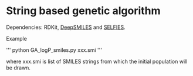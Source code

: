 # String based genetic algorithm

Dependencies: RDKit, [DeepSMILES](https://github.com/nextmovesoftware/deepsmiles) and [SELFIES](https://github.com/aspuru-guzik-group/selfies).

Example

'''
python GA_logP_smiles.py xxx.smi
'''

where xxx.smi is list of SMILES strings from which the initial population will be drawn.
